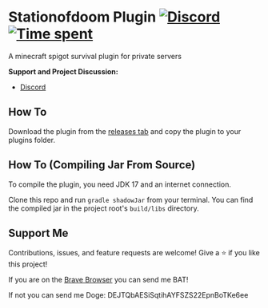 Stationofdoom Plugin [![Discord](https://img.shields.io/discord/827941357824770098?label=Discord&logo=Discord)](https://discord.gg/uYwAKpRyak) [![Time spent](https://wakatime.com/badge/github/12jking/StationofDoomPlugin.svg)](https://wakatime.com/badge/github/12jking/StationofDoomPlugin)
===========

A minecraft spigot survival plugin for private servers


**Support and Project Discussion:**
- [Discord](https://discord.gg/uYwAKpRyak)

How To 
------
Download the plugin from the [releases tab](https://github.com/12jking/StationofDoomPlugin/releases) and copy the plugin to your plugins folder.

How To (Compiling Jar From Source)
------
To compile the plugin, you need JDK 17 and an internet connection.

Clone this repo and run `gradle shadowJar` from your terminal. You can find the compiled jar in the project root's `build/libs` directory.

Support Me
------
Contributions, issues, and feature requests are welcome!
Give a ⭐️ if you like this project!

If you are on the [Brave Browser](https://brave.com/) you can send me BAT!

If not you can send me Doge: DEJTQbAESiSqtihAYFSZS22EpnBoTKe6ee
